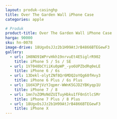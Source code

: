 ```yaml
---
layout: produk-casinghp
title: Over The Garden Wall iPhone Case
categories: apple

# Produk
product-title: Over The Garden Wall iPhone Case
harga: 90000
sku: hn-0078
image-drive: 18UgxOsJJz2b1H99AtJrB4866BTEGewF3
gallery:
  - url: 1H8NO91WPrvHkh19nrvuEt4E5iglrR902
    title: iPhone 5 / 5s / SE
  - url: 1V7040bCYiiKu0pWP_-yo6UPZbdRq0eLE
    title: iPhone 6 / 6s
  - url: 13Dekl-olytZNf8Qr6MDQ2oYQg60fHvy3
    title: iPhone 6 Plus / 6s Plus
  - url: 1Ud43PjVzYJqpmr-WWnK5GJD2YBKyqp1U
    title: iPhone 7 / 8
  - url: 1mn7oZOMoNdZUITuyHbku1fF0nStlcSMr
    title: iPhone 7 Plus / 8 Plus
  - url: 18UgxOsJJz2b1H99AtJrB4866BTEGewF3
    title: iPhone X
---
```


